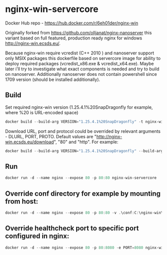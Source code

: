 # nginx-win-servercore

Docker Hub repo - https://hub.docker.com/r/6eh01der/nginx-win

Originally forked from https://github.com/olljanat/nginx-nanoserver this variant based on full featured, production ready nginx for windows http://nginx-win.ecsds.eu/.

Because nginx-win require vcredist (C++ 2010 ) and nanoserver support only MSIX packages this dockerfile based on servercore image for ability to deploy required packages (vcredist_x86.exe & vcredist_x64.exe). Maybe later i'll try to investigate what exact components is needed and try to build on nanoserver. Additionally nanoserver does not contain powershell since 1709 version (should be installed additionally).


## Build

Set required nginx-win version (1.25.4.1%20SnapDragonfly for example, where %20 is URL-encoded space)

```powershell
docker build --build-arg VERSION="1.25.4.1%20SnapDragonfly" -t nginx-win-servercore .
```

Download URL, port and protocol could be overrided by relevant arguments - DLURL, PORT, PROTO. Default values are "http://nginx-win.ecsds.eu/download", "80" and "http". For example:

```powershell
docker build --build-arg VERSION="1.25.4.1%20SnapDragonfly" --build-arg DLURL="http://somesite.com/download" --build-arg PORT="8080" --build-arg PROTO="http" -t nginx-win-servercore .
```

## Run
```powershell
docker run -d --name nginx --expose 80 -p 80:80 nginx-win-servercore
```

## Override conf directory for example by mounting from host:
```powershell
docker run -d --name nginx --expose 80 -p 80:80 -v .\conf:C:\nginx-win\conf nginx-win-servercore
```

## Override healthcheck port to specific port configured in nginx:
```powershell
docker run -d --name nginx --expose 80 -p 80:8080 -e PORT=8080 nginx-win-servercore
```
